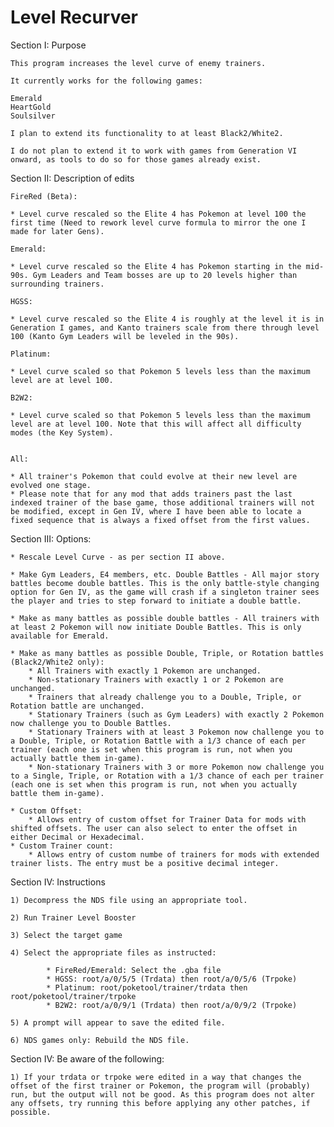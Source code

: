 # Level Recurver

Section I: Purpose

	This program increases the level curve of enemy trainers.

	It currently works for the following games:

	Emerald
	HeartGold
	Soulsilver

	I plan to extend its functionality to at least Black2/White2.

	I do not plan to extend it to work with games from Generation VI onward, as tools to do so for those games already exist.

Section II: Description of edits

	FireRed (Beta):
	
	* Level curve rescaled so the Elite 4 has Pokemon at level 100 the first time (Need to rework level curve formula to mirror the one I made for later Gens).

	Emerald:
	
	* Level curve rescaled so the Elite 4 has Pokemon starting in the mid-90s. Gym Leaders and Team bosses are up to 20 levels higher than surrounding trainers.
	
	HGSS:

	* Level curve rescaled so the Elite 4 is roughly at the level it is in Generation I games, and Kanto trainers scale from there through level 100 (Kanto Gym Leaders will be leveled in the 90s).
	
	Platinum:

	* Level curve scaled so that Pokemon 5 levels less than the maximum level are at level 100.
	
	B2W2:
	
	* Level curve scaled so that Pokemon 5 levels less than the maximum level are at level 100. Note that this will affect all difficulty modes (the Key System). 
	

	All:

	* All trainer's Pokemon that could evolve at their new level are evolved one stage.
	* Please note that for any mod that adds trainers past the last indexed trainer of the base game, those additional trainers will not be modified, except in Gen IV, where I have been able to locate a fixed sequence that is always a fixed offset from the first values.

Section III: Options:

	* Rescale Level Curve - as per section II above.

	* Make Gym Leaders, E4 members, etc. Double Battles - All major story battles become double battles. This is the only battle-style changing option for Gen IV, as the game will crash if a singleton trainer sees the player and tries to step forward to initiate a double battle.
	
	* Make as many battles as possible double battles - All trainers with at least 2 Pokemon will now initiate Double Battles. This is only available for Emerald.
	
	* Make as many battles as possible Double, Triple, or Rotation battles (Black2/White2 only):
		* All Trainers with exactly 1 Pokemon are unchanged.
		* Non-stationary Trainers with exactly 1 or 2 Pokemon are unchanged.
		* Trainers that already challenge you to a Double, Triple, or Rotation battle are unchanged.
		* Stationary Trainers (such as Gym Leaders) with exactly 2 Pokemon now challenge you to Double Battles.
		* Stationary Trainers with at least 3 Pokemon now challenge you to a Double, Triple, or Rotation Battle with a 1/3 chance of each per trainer (each one is set when this program is run, not when you actually battle them in-game).
		* Non-stationary Trainers with 3 or more Pokemon now challenge you to a Single, Triple, or Rotation with a 1/3 chance of each per trainer (each one is set when this program is run, not when you actually battle them in-game).
		
	* Custom Offset:
		* Allows entry of custom offset for Trainer Data for mods with shifted offsets. The user can also select to enter the offset in either Decimal or Hexadecimal.
	* Custom Trainer count:
		* Allows entry of custom numbe of trainers for mods with extended trainer lists. The entry must be a positive decimal integer.

Section IV: Instructions

	1) Decompress the NDS file using an appropriate tool.

	2) Run Trainer Level Booster

	3) Select the target game

	4) Select the appropriate files as instructed:

			* FireRed/Emerald: Select the .gba file
			* HGSS: root/a/0/5/5 (Trdata) then root/a/0/5/6 (Trpoke)
			* Platinum: root/poketool/trainer/trdata then root/poketool/trainer/trpoke
			* B2W2: root/a/0/9/1 (Trdata) then root/a/0/9/2 (Trpoke)
	
	5) A prompt will appear to save the edited file.
	
	6) NDS games only: Rebuild the NDS file.
	
Section IV: Be aware of the following:

	1) If your trdata or trpoke were edited in a way that changes the offset of the first trainer or Pokemon, the program will (probably) run, but the output will not be good. As this program does not alter any offsets, try running this before applying any other patches, if possible.
